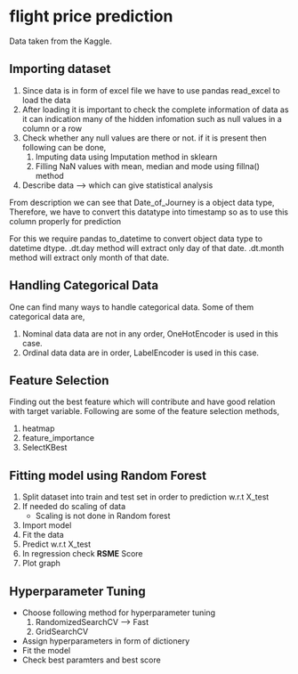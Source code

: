 # flight price prediction
Data taken from the Kaggle.

## Importing dataset

1. Since data is in form of excel file we have to use pandas read_excel to load the data
2. After loading it is important to check the complete information of data as it can indication many of the hidden infomation such as null values in a column or a row
3. Check whether any null values are there or not. if it is present then following can be done,
    1. Imputing data using Imputation method in sklearn
    2. Filling NaN values with mean, median and mode using fillna() method
4. Describe data --> which can give statistical analysis

From description we can see that Date_of_Journey is a object data type,\
Therefore, we have to convert this datatype into timestamp so as to use this column properly for prediction

For this we require pandas to_datetime to convert object data type to datetime dtype.
.dt.day method will extract only day of that date.
.dt.month method will extract only month of that date.

## Handling Categorical Data
One can find many ways to handle categorical data. Some of them categorical data are,
1. Nominal data 
  data are not in any order, OneHotEncoder is used in this case.
2. Ordinal data
  data are in order, LabelEncoder is used in this case.

## Feature Selection
Finding out the best feature which will contribute and have good relation with target variable.
Following are some of the feature selection methods,
1. heatmap
2. feature_importance
3. SelectKBest

## Fitting model using Random Forest

1. Split dataset into train and test set in order to prediction w.r.t X_test
2. If needed do scaling of data
    * Scaling is not done in Random forest
3. Import model
4. Fit the data
5. Predict w.r.t X_test
6. In regression check **RSME** Score
7. Plot graph

## Hyperparameter Tuning


* Choose following method for hyperparameter tuning
    1. RandomizedSearchCV --> Fast
    2. GridSearchCV
* Assign hyperparameters in form of dictionery
* Fit the model
* Check best paramters and best score
